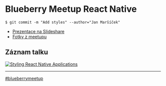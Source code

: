 # Blueberry Meetup React Native

`$ git commit -m "Add styles" --author="Jan Maršíček"`

- [Prezentace na Slideshare](http://www.slideshare.net/janmarsicek/styling-react-native-applications)
- [Fotky z meetupu](https://flic.kr/s/aHskz7hzax)

## Záznam talku
[![Styling React Native Applications](http://img.youtube.com/vi/y96BlV3i5b0/0.jpg)](https://www.youtube.com/watch?v=y96BlV3i5b0)

-------------

[#blueberrymeetup](http://www.blueberry.cz/meetup)
